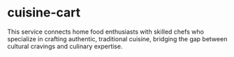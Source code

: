 # cuisine-cart
This service connects home food enthusiasts with skilled chefs who specialize in crafting authentic, traditional cuisine, bridging the gap between cultural cravings and culinary expertise.
